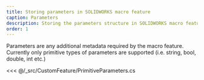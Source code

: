 ```yaml
---
title: Storing parameters in SOLIDWORKS macro feature
caption: Parameters
description: Storing the parameters structure in SOLIDWORKS macro feature using xCAD framework
order: 1
---
```

Parameters are any additional metadata required by the macro feature. Currently only primitive types of parameters are supported (i.e. string, bool, double, int etc.)

<<< @/_src/CustomFeature/PrimitiveParameters.cs